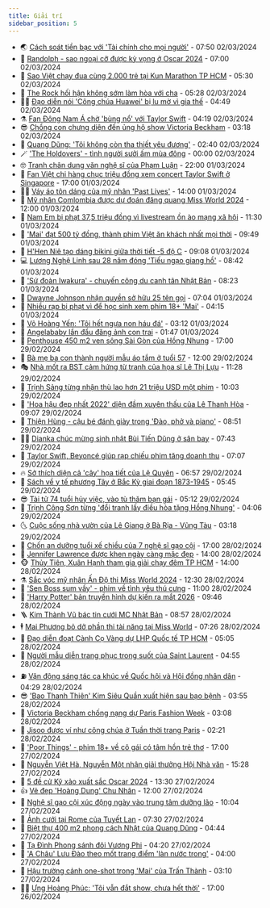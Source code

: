 ```yaml
---
title: Giải trí
sidebar_position: 5
---
```


<!-- vnexpress-giai-tri:START -->
- 🌏 [Cách soát tiền bạc với &#39;Tài chính cho mọi người&#39;](https://vnexpress.net/cach-soat-tien-bac-voi-tai-chinh-cho-moi-nguoi-4714527.html) - 07:50 02/03/2024
- 💫 [Randolph - sao ngoại cỡ được kỳ vọng ở Oscar 2024](https://vnexpress.net/randolph-sao-ngoai-co-duoc-ky-vong-o-oscar-2024-4717027.html) - 07:00 02/03/2024
- 🌮 [Sao Việt chạy đua cùng 2.000 trẻ tại Kun Marathon TP HCM](https://vnexpress.net/sao-viet-chay-dua-cung-2-000-tre-tai-kun-marathon-tp-hcm-4717472.html) - 05:30 02/03/2024
- 🧠 [The Rock hối hận không sớm làm hòa với cha](https://vnexpress.net/the-rock-hoi-han-khong-som-lam-hoa-voi-cha-4717527.html) - 05:28 02/03/2024
- 👨‍🏫 [Đạo diễn nói &#39;Công chúa Huawei&#39; bị lu mờ vì gia thế](https://vnexpress.net/dao-dien-noi-cong-chua-huawei-bi-lu-mo-vi-gia-the-4717485.html) - 04:49 02/03/2024
- ⚗️ [Fan Đông Nam Á chờ &#39;bùng nổ&#39; với Taylor Swift](https://vnexpress.net/fan-dong-nam-a-cho-bung-no-voi-taylor-swift-4716797.html) - 04:19 02/03/2024
- 😎 [Chồng con chưng diện đến ủng hộ show Victoria Beckham](https://vnexpress.net/chong-con-chung-dien-den-ung-ho-show-victoria-beckham-4717498.html) - 03:18 02/03/2024
- 🫣 [Quang Dũng: &#39;Tôi không còn tha thiết yêu đương&#39;](https://vnexpress.net/quang-dung-toi-khong-con-tha-thiet-yeu-duong-4716773.html) - 02:40 02/03/2024
- 🪄 [&#39;The Holdovers&#39; - tình người sưởi ấm mùa đông](https://vnexpress.net/giai-tri/phim/thu-vien-phim/the-holdovers-684) - 00:00 02/03/2024
- 🤓 [Tranh chân dung văn nghệ sĩ của Phạm Luận](https://vnexpress.net/tranh-chan-dung-van-nghe-si-cua-pham-luan-4717174.html) - 22:00 01/03/2024
- 🫶 [Fan Việt chi hàng chục triệu đồng xem concert Taylor Swift ở Singapore](https://vnexpress.net/fan-viet-chi-hang-chuc-trieu-dong-xem-concert-taylor-swift-o-singapore-4716707.html) - 17:00 01/03/2024
- 🧑‍🏫 [Váy áo tôn dáng của mỹ nhân &#39;Past Lives&#39;](https://vnexpress.net/vay-ao-ton-dang-cua-my-nhan-past-lives-4715547.html) - 14:00 01/03/2024
- 🦄 [Mỹ nhân Comlombia được dự đoán đăng quang Miss World 2024](https://vnexpress.net/my-nhan-comlombia-duoc-du-doan-dang-quang-miss-world-2024-4713780.html) - 12:00 01/03/2024
- 💫 [Nam Em bị phạt 37,5 triệu đồng vì livestream ồn ào mạng xã hội](https://vnexpress.net/nam-em-bi-phat-37-5-trieu-dong-vi-livestream-on-ao-mang-xa-hoi-4717352.html) - 11:30 01/03/2024
- 🎊 [&#39;Mai&#39; đạt 500 tỷ đồng, thành phim Việt ăn khách nhất mọi thời](https://vnexpress.net/mai-dat-500-ty-dong-thanh-phim-viet-an-khach-nhat-moi-thoi-4715021.html) - 09:49 01/03/2024
- 👹 [H&#39;Hen Niê tạo dáng bikini giữa thời tiết -5 độ C](https://vnexpress.net/h-hen-nie-tao-dang-bikini-giua-thoi-tiet-5-do-c-4717171.html) - 09:08 01/03/2024
- 💻 [Lương Nghệ Linh sau 28 năm đóng &#39;Tiếu ngạo giang hồ&#39;](https://vnexpress.net/luong-nghe-linh-sau-28-nam-dong-tieu-ngao-giang-ho-4717010.html) - 08:42 01/03/2024
- 🤡 [&#39;Sứ đoàn Iwakura&#39; - chuyến công du canh tân Nhật Bản](https://vnexpress.net/su-doan-iwakura-chuyen-cong-du-canh-tan-nhat-ban-4715672.html) - 08:23 01/03/2024
- 🥰 [Dwayne Johnson nhận quyền sở hữu 25 tên gọi](https://vnexpress.net/dwayne-johnson-nhan-quyen-so-huu-25-ten-goi-4717016.html) - 07:04 01/03/2024
- 🚀 [Nhiều rạp bị phạt vì để học sinh xem phim 18+ &#39;Mai&#39;](https://vnexpress.net/nhieu-rap-bi-phat-vi-de-hoc-sinh-xem-phim-18-mai-4717035.html) - 04:15 01/03/2024
- 📝 [Võ Hoàng Yến: &#39;Tôi hết ngựa non háu đá&#39;](https://vnexpress.net/vo-hoang-yen-toi-het-ngua-non-hau-da-4715382.html) - 03:12 01/03/2024
- 🐲 [Angelababy lần đầu đăng ảnh con trai](https://vnexpress.net/angelababy-lan-dau-dang-anh-con-trai-4716953.html) - 01:47 01/03/2024
- 🎃 [Penthouse 450 m2 ven sông Sài Gòn của Hồng Nhung](https://vnexpress.net/penthouse-450-m2-ven-song-sai-gon-cua-hong-nhung-4715998.html) - 17:00 29/02/2024
- 🤠 [Bà mẹ ba con thành người mẫu áo tắm ở tuổi 57](https://vnexpress.net/ba-me-ba-con-thanh-nguoi-mau-ao-tam-o-tuoi-57-4715734.html) - 12:00 29/02/2024
- 🎭 [Nhà mốt ra BST cảm hứng từ tranh của họa sĩ Lê Thị Lựu](https://vnexpress.net/nha-mot-ra-bst-cam-hung-tu-tranh-cua-hoa-si-le-thi-luu-4715800.html) - 11:28 29/02/2024
- 🧰 [Trịnh Sảng từng nhận thù lao hơn 21 triệu USD một phim](https://vnexpress.net/trinh-sang-tung-nhan-thu-lao-hon-21-trieu-usd-mot-phim-4716755.html) - 10:03 29/02/2024
- 🦍 [&#39;Hoa hậu đẹp nhất 2022&#39; diện đầm xuyên thấu của Lê Thanh Hòa](https://vnexpress.net/hoa-hau-dep-nhat-2022-dien-dam-xuyen-thau-cua-le-thanh-hoa-4716760.html) - 09:07 29/02/2024
- 🌝 [Thiện Hùng - cậu bé đánh giày trong &#39;Đào, phở và piano&#39;](https://vnexpress.net/thien-hung-cau-be-danh-giay-trong-dao-pho-va-piano-4715459.html) - 08:51 29/02/2024
- 🧑‍💻 [Dianka chúc mừng sinh nhật Bùi Tiến Dũng ở sân bay](https://vnexpress.net/dianka-chuc-mung-sinh-nhat-bui-tien-dung-o-san-bay-4716613.html) - 07:43 29/02/2024
- 🥸 [Taylor Swift, Beyoncé giúp rạp chiếu phim tăng doanh thu](https://vnexpress.net/taylor-swift-beyonce-giup-rap-chieu-phim-tang-doanh-thu-4716601.html) - 07:07 29/02/2024
- 🔥 [Sở thích diện cả &#39;cây&#39; họa tiết của Lệ Quyên](https://vnexpress.net/so-thich-dien-ca-cay-hoa-tiet-cua-le-quyen-4716681.html) - 06:57 29/02/2024
- 🐎 [Sách về y tế phương Tây ở Bắc Kỳ giai đoạn 1873-1945](https://vnexpress.net/sach-ve-y-te-phuong-tay-o-bac-ky-giai-doan-1873-1945-4715707.html) - 05:45 29/02/2024
- 😎 [Tài tử 74 tuổi hủy việc, vào tù thăm bạn gái](https://vnexpress.net/tai-tu-74-tuoi-huy-viec-vao-tu-tham-ban-gai-4716644.html) - 05:12 29/02/2024
- 🦄 [Trịnh Công Sơn từng &#39;đổi tranh lấy điều hòa tặng Hồng Nhung&#39;](https://vnexpress.net/trinh-cong-son-tung-doi-tranh-lay-dieu-hoa-tang-hong-nhung-4716542.html) - 04:06 29/02/2024
- 🌜 [Cuộc sống nhà vườn của Lê Giang ở Bà Rịa - Vũng Tàu](https://vnexpress.net/cuoc-song-nha-vuon-cua-le-giang-o-ba-ria-vung-tau-4716142.html) - 03:18 29/02/2024
- 🚦 [Chốn an dưỡng tuổi xế chiều của 7 nghệ sĩ gạo cội](https://vnexpress.net/chon-an-duong-tuoi-xe-chieu-cua-7-nghe-si-gao-coi-4716219.html) - 17:00 28/02/2024
- 🧐 [Jennifer Lawrence được khen ngày càng mặc đẹp](https://vnexpress.net/jennifer-lawrence-duoc-khen-ngay-cang-mac-dep-4716406.html) - 14:00 28/02/2024
- 🐵 [Thủy Tiên, Xuân Hạnh tham gia giải chạy đêm TP HCM](https://vnexpress.net/thuy-tien-xuan-hanh-tham-gia-giai-chay-dem-tp-hcm-4715551.html) - 14:00 28/02/2024
- ⚗️ [Sắc vóc mỹ nhân Ấn Độ thi Miss World 2024](https://vnexpress.net/sac-voc-my-nhan-an-do-thi-miss-world-2024-4716196.html) - 12:30 28/02/2024
- 👺 [&#39;Sen Boss sum vầy&#39; - phim về tình yêu thú cưng](https://vnexpress.net/giai-tri/phim/thu-vien-phim/sen-boss-sum-vay-683) - 11:00 28/02/2024
- 🌊 [&#39;Harry Potter&#39; bản truyền hình dự kiến ra mắt 2026](https://vnexpress.net/harry-potter-ban-truyen-hinh-du-kien-ra-mat-2026-4716353.html) - 09:46 28/02/2024
- 🪜 [Kim Thành Vũ bác tin cưới MC Nhật Bản](https://vnexpress.net/kim-thanh-vu-bac-tin-cuoi-mc-nhat-ban-4716330.html) - 08:57 28/02/2024
- 🕴 [Mai Phương bỏ dở phần thi tài năng tại Miss World](https://vnexpress.net/mai-phuong-bo-do-phan-thi-tai-nang-tai-miss-world-4716285.html) - 07:26 28/02/2024
- 💃 [Đạo diễn đoạt Cành Cọ Vàng dự LHP Quốc tế TP HCM](https://vnexpress.net/dao-dien-doat-canh-co-vang-du-lhp-quoc-te-tp-hcm-4716238.html) - 05:05 28/02/2024
- 🦄 [Người mẫu diễn trang phục trong suốt của Saint Laurent](https://vnexpress.net/nguoi-mau-dien-trang-phuc-trong-suot-cua-saint-laurent-4716247.html) - 04:55 28/02/2024
- ⛽️ [Vận động sáng tác ca khúc về Quốc hội và Hội đồng nhân dân](https://vnexpress.net/van-dong-sang-tac-ca-khuc-ve-quoc-hoi-va-hoi-dong-nhan-dan-4716018.html) - 04:29 28/02/2024
- 😎 [&#39;Bao Thanh Thiên&#39; Kim Siêu Quần xuất hiện sau bạo bệnh](https://vnexpress.net/bao-thanh-thien-kim-sieu-quan-xuat-hien-sau-bao-benh-4716204.html) - 03:55 28/02/2024
- 🌊 [Victoria Beckham chống nạng dự Paris Fashion Week](https://vnexpress.net/victoria-beckham-chong-nang-du-paris-fashion-week-4716168.html) - 03:08 28/02/2024
- 🐲 [Jisoo được ví như công chúa ở Tuần thời trang Paris](https://vnexpress.net/jisoo-duoc-vi-nhu-cong-chua-o-tuan-thoi-trang-paris-4716116.html) - 02:21 28/02/2024
- 💂 [&#39;Poor Things&#39; - phim 18+ về cô gái có tâm hồn trẻ thơ](https://vnexpress.net/giai-tri/phim/thu-vien-phim/poor-things-682) - 17:00 27/02/2024
- 🙉 [Nguyễn Việt Hà, Nguyễn Một nhận giải thưởng Hội Nhà văn](https://vnexpress.net/nguyen-viet-ha-nguyen-mot-nhan-giai-thuong-hoi-nha-van-4716022.html) - 15:28 27/02/2024
- 💪 [5 đề cử Kỹ xảo xuất sắc Oscar 2024](https://vnexpress.net/5-de-cu-ky-xao-xuat-sac-oscar-2024-4715875.html) - 13:30 27/02/2024
- 👍 [Vẻ đẹp &#39;Hoàng Dung&#39; Chu Nhân](https://vnexpress.net/ve-dep-hoang-dung-chu-nhan-4715509.html) - 12:00 27/02/2024
- 💪 [Nghệ sĩ gạo cội xúc động ngày vào trung tâm dưỡng lão](https://vnexpress.net/nghe-si-gao-coi-xuc-dong-ngay-vao-trung-tam-duong-lao-4715787.html) - 10:04 27/02/2024
- 💄 [Ảnh cưới tại Rome của Tuyết Lan](https://vnexpress.net/anh-cuoi-tai-rome-cua-tuyet-lan-4715821.html) - 07:30 27/02/2024
- 🦩 [Biệt thự 400 m2 phong cách Nhật của Quang Dũng](https://vnexpress.net/biet-thu-400-m2-phong-cach-nhat-cua-quang-dung-4715472.html) - 04:44 27/02/2024
- 🥸 [Tạ Đình Phong sánh đôi Vương Phi](https://vnexpress.net/ta-dinh-phong-sanh-doi-vuong-phi-4715767.html) - 04:20 27/02/2024
- 🧰 [&#39;A Châu&#39; Lưu Đào theo mốt trang điểm &#39;làn nước trong&#39;](https://vnexpress.net/a-chau-luu-dao-theo-mot-trang-diem-lan-nuoc-trong-4715664.html) - 04:00 27/02/2024
- 💼 [Hậu trường cảnh one-shot trong &#39;Mai&#39; của Trấn Thành](https://vnexpress.net/hau-truong-canh-one-shot-trong-mai-cua-tran-thanh-4715488.html) - 03:10 27/02/2024
- 🧑‍💻 [Ưng Hoàng Phúc: &#39;Tôi vẫn đắt show, chưa hết thời&#39;](https://vnexpress.net/ung-hoang-phuc-toi-van-dat-show-chua-het-thoi-4715443.html) - 17:00 26/02/2024<!-- vnexpress-giai-tri:END -->

